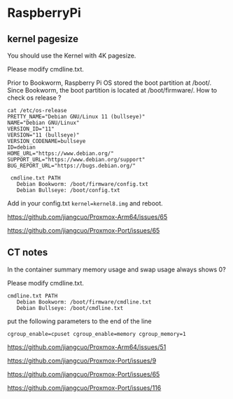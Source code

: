 # RaspberryPi

## kernel pagesize

You should use the Kernel with 4K pagesize.

Please modify cmdline.txt.

Prior to Bookworm, Raspberry Pi OS stored the boot partition at /boot/. Since Bookworm, the boot partition is located at /boot/firmware/.
How to check os release ?
```
cat /etc/os-release
PRETTY_NAME="Debian GNU/Linux 11 (bullseye)"
NAME="Debian GNU/Linux"
VERSION_ID="11"
VERSION="11 (bullseye)"
VERSION_CODENAME=bullseye
ID=debian
HOME_URL="https://www.debian.org/"
SUPPORT_URL="https://www.debian.org/support"
BUG_REPORT_URL="https://bugs.debian.org/"

```

```
 cmdline.txt PATH
   Debian Bookworm: /boot/firmware/config.txt
   Debian Bullseye: /boot/config.txt
```
Add in your config.txt `kernel=kernel8.img` and reboot.

https://github.com/jiangcuo/Proxmox-Arm64/issues/65

https://github.com/jiangcuo/Proxmox-Port/issues/65

##  CT notes

In the container summary memory usage and swap usage always shows 0?

Please modify cmdline.txt.

```
cmdline.txt PATH
   Debian Bookworm: /boot/firmware/cmdline.txt
   Debian Bullseye: /boot/cmdline.txt
```
put the following parameters to the end of the line

`cgroup_enable=cpuset cgroup_enable=memory cgroup_memory=1`

https://github.com/jiangcuo/Proxmox-Arm64/issues/51

https://github.com/jiangcuo/Proxmox-Port/issues/9

https://github.com/jiangcuo/Proxmox-Port/issues/65

https://github.com/jiangcuo/Proxmox-Port/issues/116